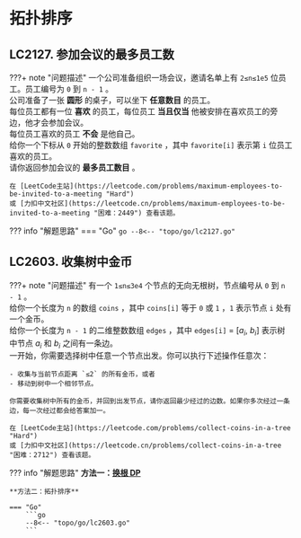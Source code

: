 # 拓扑排序

## LC2127. 参加会议的最多员工数

???+ note "问题描述"
    一个公司准备组织一场会议，邀请名单上有 `2≤n≤1e5` 位员工。员工编号为 `0` 到 `n - 1` 。<br>
    公司准备了一张 **圆形** 的桌子，可以坐下 **任意数目** 的员工。<br>
    每位员工都有一位 **喜欢** 的员工，每位员工 **当且仅当** 他被安排在喜欢员工的旁边，他才会参加会议。<br>
    每位员工喜欢的员工 **不会** 是他自己。<br>
    给你一个下标从 `0` 开始的整数数组 `favorite` ，其中 `favorite[i]` 表示第 `i` 位员工喜欢的员工。<br>
    请你返回参加会议的 **最多员工数目** 。

    在 [LeetCode主站](https://leetcode.com/problems/maximum-employees-to-be-invited-to-a-meeting "Hard")
    或 [力扣中文社区](https://leetcode.cn/problems/maximum-employees-to-be-invited-to-a-meeting "困难：2449") 查看该题。

??? info "解题思路"
    === "Go"
        ```go
        --8<-- "topo/go/lc2127.go"
        ```

## LC2603. 收集树中金币

???+ note "问题描述"
    有一个 `1≤n≤3e4` 个节点的无向无根树，节点编号从 `0` 到 `n - 1` 。<br>
    给你一个长度为 `n` 的数组 `coins` ，其中 `coins[i]` 等于 `0` 或 `1` ，`1` 表示节点 `i` 处有一个金币。<br>
    给你一个长度为 `n - 1` 的二维整数数组 `edges` ，其中 `edges[i]` = [$a_i$, $b_i$] 表示树中节点 $a_i$ 和 $b_i$ 之间有一条边。<br>
    一开始，你需要选择树中任意一个节点出发。你可以执行下述操作任意次：

    - 收集与当前节点距离 `≤2` 的所有金币，或者
    - 移动到树中一个相邻节点。

    你需要收集树中所有的金币，并回到出发节点，请你返回最少经过的边数。如果你多次经过一条边，每一次经过都会给答案加一。

    在 [LeetCode主站](https://leetcode.com/problems/collect-coins-in-a-tree "Hard")
    或 [力扣中文社区](https://leetcode.cn/problems/collect-coins-in-a-tree "困难：2712") 查看该题。

??? info "解题思路"
    **方法一：[换根 DP](../dp/tree/root-changing.md#lc2603-收集树中金币)**

    **方法二：拓扑排序**

    === "Go"
        ```go
        --8<-- "topo/go/lc2603.go"
        ```
